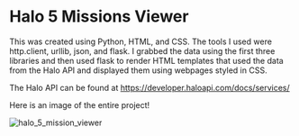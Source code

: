 # Halo 5 Missions Viewer

This was created using Python, HTML, and CSS. The tools I used were http.client, urllib, json, and flask. I grabbed the data using the first three
libraries and then used flask to render HTML templates that used the data from the Halo API and displayed them using webpages styled in CSS.

The Halo API can be found at https://developer.haloapi.com/docs/services/

Here is an image of the entire project!

![halo_5_mission_viewer](https://user-images.githubusercontent.com/91798447/174465639-617108e9-e53e-4cb8-8c6b-501c8fa065ab.png)
